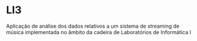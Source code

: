 # LI3
Aplicação de análise dos dados relativos a um sistema de streaming de música implementada no âmbito da cadeira de Laboratórios de Informática I 
